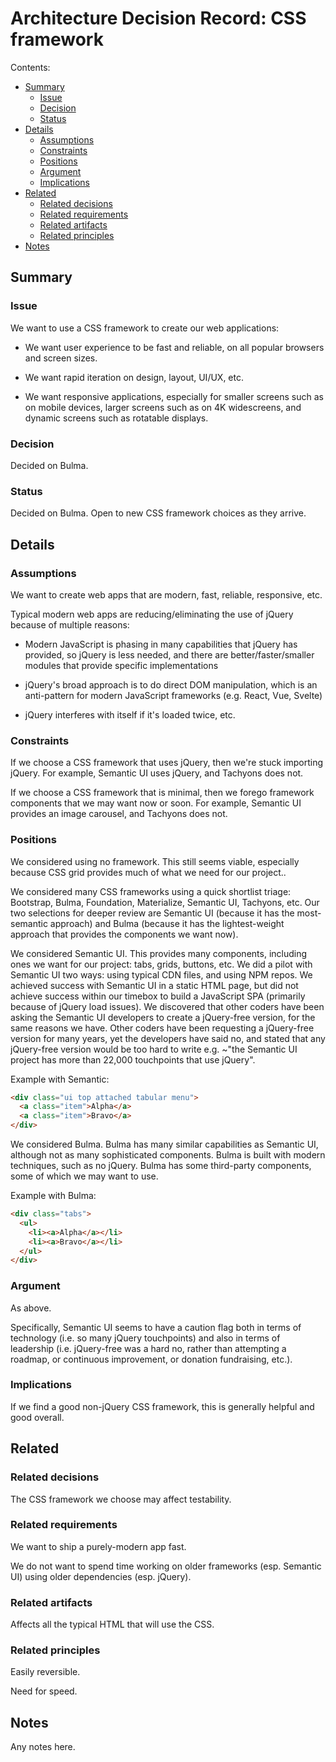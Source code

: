 # Architecture Decision Record: CSS framework

Contents:

- [Summary](#summary)
  - [Issue](#issue)
  - [Decision](#decision)
  - [Status](#status)
- [Details](#details)
  - [Assumptions](#assumptions)
  - [Constraints](#constraints)
  - [Positions](#positions)
  - [Argument](#argument)
  - [Implications](#implications)
- [Related](#related)
  - [Related decisions](#related-decisions)
  - [Related requirements](#related-requirements)
  - [Related artifacts](#related-artifacts)
  - [Related principles](#related-principles)
- [Notes](#notes)


## Summary


### Issue

We want to use a CSS framework to create our web applications:

  * We want user experience to be fast and reliable, on all popular browsers and screen sizes.

  * We want rapid iteration on design, layout, UI/UX, etc.

  * We want responsive applications, especially for smaller screens such as on mobile devices, larger screens such as on 4K widescreens, and dynamic screens such as rotatable displays.  


### Decision

Decided on Bulma.


### Status

Decided on Bulma. Open to new CSS framework choices as they arrive.


## Details


### Assumptions

We want to create web apps that are modern, fast, reliable, responsive, etc.

Typical modern web apps are reducing/eliminating the use of jQuery because of multiple reasons: 

  * Modern JavaScript is phasing in many capabilities that jQuery has provided, so jQuery is less needed, and there are better/faster/smaller modules that provide specific implementations

  * jQuery's broad approach is to do direct DOM manipulation, which is an anti-pattern for modern JavaScript frameworks (e.g. React, Vue, Svelte)

  * jQuery interferes with itself if it's loaded twice, etc.


### Constraints

If we choose a CSS framework that uses jQuery, then we're stuck importing jQuery. For example, Semantic UI uses jQuery, and Tachyons does not.

If we choose a CSS framework that is minimal, then we forego framework components that we may want now or soon. For example, Semantic UI provides an image carousel, and Tachyons does not.


### Positions

We considered using no framework. This still seems viable, especially because CSS grid provides much of what we need for our project..

We considered many CSS frameworks using a quick shortlist triage: Bootstrap, Bulma, Foundation, Materialize, Semantic UI, Tachyons, etc. Our two selections for deeper review are Semantic UI (because it has the most-semantic approach) and Bulma (because it has the lightest-weight approach that provides the components we want now).

We considered Semantic UI. This provides many components, including ones we want for our project: tabs, grids, buttons, etc. We did a pilot with Semantic UI two ways: using typical CDN files, and using NPM repos. We achieved success with Semantic UI in a static HTML page, but did not achieve success within our timebox to build a JavaScript SPA (primarily because of jQuery load issues). We discovered that other coders have been asking the Semantic UI developers to create a jQuery-free version, for the same reasons we have. Other coders have been requesting a jQuery-free version for many years, yet the developers have said no, and stated that any jQuery-free version would be too hard to write e.g. ~"the Semantic UI project has more than 22,000 touchpoints that use jQuery".

Example with Semantic:

```html
<div class="ui top attached tabular menu">
  <a class="item">Alpha</a>
  <a class="item">Bravo</a>
</div>
```

We considered Bulma. Bulma has many similar capabilities as Semantic UI, although not as many sophisticated components. Bulma is built with modern techniques, such as no jQuery. Bulma has some third-party components, some of which we may want to use.


Example with Bulma:
```html
<div class="tabs">
  <ul>
    <li><a>Alpha</a></li>
    <li><a>Bravo</a></li>
  </ul>
</div>
```


### Argument

As above.

Specifically, Semantic UI seems to have a caution flag both in terms of technology (i.e. so many jQuery touchpoints) and also in terms of leadership (i.e. jQuery-free was a hard no, rather than attempting a roadmap, or continuous improvement, or donation fundraising, etc.).


### Implications

If we find a good non-jQuery CSS framework, this is generally helpful and good overall.


## Related


### Related decisions

The CSS framework we choose may affect testability.


### Related requirements

We want to ship a purely-modern app fast. 

We do not want to spend time working on older frameworks (esp. Semantic UI) using older dependencies (esp. jQuery).


### Related artifacts

Affects all the typical HTML that will use the CSS.


### Related principles

Easily reversible.

Need for speed.


## Notes

Any notes here.
